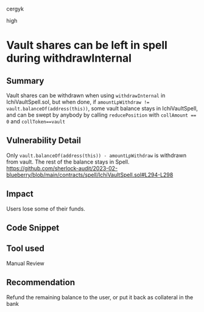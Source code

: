 cergyk

high

# Vault shares can be left in spell during withdrawInternal

## Summary
Vault shares can be withdrawn when using `withdrawInternal` in IchiVaultSpell.sol, but when done, if `amountLpWithdraw != vault.balanceOf(address(this))`, some vault balance stays in IchiVaultSpell, and can be swept by anybody by calling `reducePosition` with `collAmount == 0` and `collToken==vault`

## Vulnerability Detail
Only `vault.balanceOf(address(this)) - amountLpWithdraw` is withdrawn from vault. The rest of the balance stays in Spell.
https://github.com/sherlock-audit/2023-02-blueberry/blob/main/contracts/spell/IchiVaultSpell.sol#L294-L298

## Impact
Users lose some of their funds.

## Code Snippet

## Tool used

Manual Review

## Recommendation
Refund the remaining balance to the user, or put it back as collateral in the bank